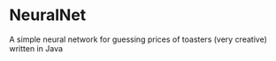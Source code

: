 # NeuralNet
A simple neural network for guessing prices of toasters (very creative) written in Java
